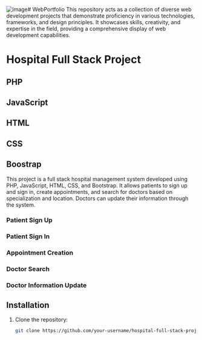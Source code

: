![image](https://github.com/yashalnawaid/WebPortfolio/assets/103623117/bf73a368-b8b4-4c8b-ac64-cbdbb77d425f)# WebPortfolio
This repository acts as a collection of diverse web development projects that demonstrate proficiency in various technologies, frameworks, and design principles. It showcases skills, creativity, and expertise in the field, providing a comprehensive display of web development capabilities.

# Hospital Full Stack Project

## PHP 
## JavaScript
## HTML
## CSS
## Boostrap

This project is a full stack hospital management system developed using PHP, JavaScript, HTML, CSS, and Bootstrap. It allows patients to sign up and sign in, create appointments, and search for doctors based on specialization and location. Doctors can update their information through the system.


### Patient Sign Up



### Patient Sign In



### Appointment Creation


### Doctor Search



### Doctor Information Update





## Installation

1. Clone the repository:

   ```bash
   git clone https://github.com/your-username/hospital-full-stack-project.git
